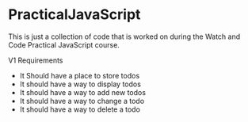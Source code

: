 # PracticalJavaScript
This is just a collection of code that is worked on during the Watch and Code Practical JavaScript course.

V1 Requirements
* It Should have a place to store todos
* It should have a way to display todos
* It should have a way to add new todos
* It should have a way to change a todo
* It should have a way to delete a todo